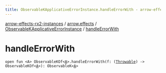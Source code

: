 ```yaml
---
title: ObservableKApplicativeErrorInstance.handleErrorWith - arrow-effects-rx2-instances
---
```


[arrow-effects-rx2-instances](../../index.html) / [arrow.effects](../index.html) / [ObservableKApplicativeErrorInstance](index.html) / [handleErrorWith](./handle-error-with.html)

# handleErrorWith

`open fun <A> ObservableKOf<`[`A`](handle-error-with.html#A)`>.handleErrorWith(f: (`[`Throwable`](https://kotlinlang.org/api/latest/jvm/stdlib/kotlin/-throwable/index.html)`) -> ObservableKOf<`[`A`](handle-error-with.html#A)`>): ObservableK<`[`A`](handle-error-with.html#A)`>`